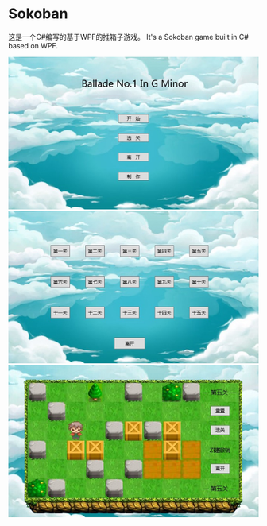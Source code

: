 # Sokoban
这是一个C#编写的基于WPF的推箱子游戏。
It's a Sokoban game built in C# based on WPF.
<div align="center"><img src=https://raw.githubusercontent.com/Thelordofdream/Sokoban/master/Example1.png onload='this.width=325'/></div>
<div align="center"><img src=https://raw.githubusercontent.com/Thelordofdream/Sokoban/master/Example2.png onload='this.width=325'/></div>
<div align="center"><img src=https://raw.githubusercontent.com/Thelordofdream/Sokoban/master/Example3.png onload='this.width=325'/></div> 


